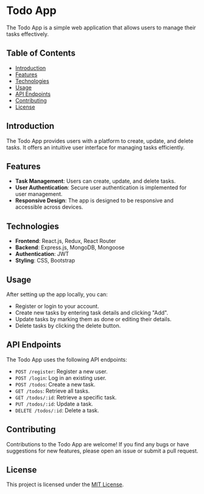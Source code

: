 # Todo App

The Todo App is a simple web application that allows users to manage their tasks effectively.

## Table of Contents

- [Introduction](#introduction)
- [Features](#features)
- [Technologies](#technologies)
- [Usage](#usage)
- [API Endpoints](#api-endpoints)
- [Contributing](#contributing)
- [License](#license)

## Introduction

The Todo App provides users with a platform to create, update, and delete tasks. It offers an intuitive user interface for managing tasks efficiently.

## Features

- **Task Management**: Users can create, update, and delete tasks.
- **User Authentication**: Secure user authentication is implemented for user management.
- **Responsive Design**: The app is designed to be responsive and accessible across devices.

## Technologies

- **Frontend**: React.js, Redux, React Router
- **Backend**: Express.js, MongoDB, Mongoose
- **Authentication**: JWT
- **Styling**: CSS, Bootstrap

## Usage

After setting up the app locally, you can:

- Register or login to your account.
- Create new tasks by entering task details and clicking "Add".
- Update tasks by marking them as done or editing their details.
- Delete tasks by clicking the delete button.

## API Endpoints

The Todo App uses the following API endpoints:

- `POST /register`: Register a new user.
- `POST /login`: Log in an existing user.
- `POST /todos`: Create a new task.
- `GET /todos`: Retrieve all tasks.
- `GET /todos/:id`: Retrieve a specific task.
- `PUT /todos/:id`: Update a task.
- `DELETE /todos/:id`: Delete a task.

## Contributing

Contributions to the Todo App are welcome! If you find any bugs or have suggestions for new features, please open an issue or submit a pull request.

## License

This project is licensed under the [MIT License](LICENSE).
